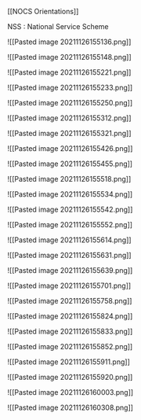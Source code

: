 [[NOCS Orientations]]

NSS : National Service Scheme

![[Pasted image 20211126155136.png]]

![[Pasted image 20211126155148.png]]

![[Pasted image 20211126155221.png]]

![[Pasted image 20211126155233.png]]

![[Pasted image 20211126155250.png]]

![[Pasted image 20211126155312.png]]

![[Pasted image 20211126155321.png]]

![[Pasted image 20211126155426.png]]

![[Pasted image 20211126155455.png]]

![[Pasted image 20211126155518.png]]

![[Pasted image 20211126155534.png]]

![[Pasted image 20211126155542.png]]

![[Pasted image 20211126155552.png]]

![[Pasted image 20211126155614.png]]

![[Pasted image 20211126155631.png]]

![[Pasted image 20211126155639.png]]

![[Pasted image 20211126155701.png]]

![[Pasted image 20211126155758.png]]

![[Pasted image 20211126155824.png]]

![[Pasted image 20211126155833.png]]

![[Pasted image 20211126155852.png]]

![[Pasted image 20211126155911.png]]

![[Pasted image 20211126155920.png]]

![[Pasted image 20211126160003.png]]

![[Pasted image 20211126160308.png]]

